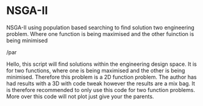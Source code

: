 # NSGA-II
NSGA-II using population based searching to find solution two engineering problem. Where one function is being maximised and the other fuinction is being minimised

/par

Hello, this script will find solutions within the engineering design space. It is for two functions, where one is being maximised and the other is being minimised. Therefore this problem is a 2D function problem. The author has had results with a 3D with code tweak however the results are a mix bag. It is therefore recommended to only use this code for two function problems. More over this code will not plot just give your the parents.
